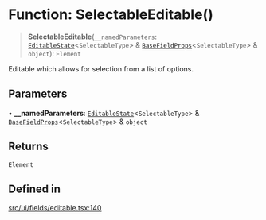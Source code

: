 # Function: SelectableEditable()

> **SelectableEditable**(`__namedParameters`: [`EditableState`](../interfaces/EditableState.md)\<`SelectableType`\> & [`BaseFieldProps`](../interfaces/BaseFieldProps.md)\<`SelectableType`\> & `object`): `Element`

Editable which allows for selection from a list of options.

## Parameters

• **\_\_namedParameters**: [`EditableState`](../interfaces/EditableState.md)\<`SelectableType`\> & [`BaseFieldProps`](../interfaces/BaseFieldProps.md)\<`SelectableType`\> & `object`

## Returns

`Element`

## Defined in

[src/ui/fields/editable.tsx:140](https://github.com/blacksmithgu/datacore/blob/7b0c019def7e079c43dc5dbea32d9f610e95285b/src/ui/fields/editable.tsx#L140)
